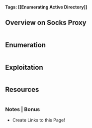 #### Tags: [[Enumerating Active Directory]]

## Overview on Socks Proxy

```markdown
```
## Enumeration 

```markdown
```

## Exploitation 

```markdown
```

## Resources

```markdown
```

### Notes | Bonus
- Create Links to this Page!